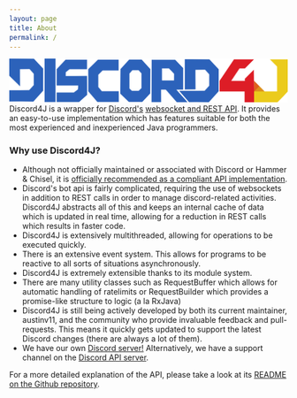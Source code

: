 ```yaml
---
layout: page
title: About
permalink: /
---
```


<!--TODO REPLACE HTML WITH MARKDOWN-->

<p><img src="/static/img/d4j_l.png"> 
<br>
Discord4J is a wrapper for <a href="https://discordapp.com/">Discord's</a> <a href="https://discordapp.com/developers/docs/intro">websocket and REST API</a>.
It provides an easy-to-use implementation which has features suitable for both the most experienced and inexperienced Java programmers.
<p><h3>Why use Discord4J?</h3>
<p><ul>
      <li>Although not officially maintained or associated with Discord or Hammer & Chisel, it is <a href="https://discordapp.com/developers/docs/topics/libraries">officially recommended as a compliant API implementation</a>.</li>
      <li>Discord's bot api is fairly complicated, requiring the use of websockets in addition to REST calls in order to manage discord-related activities.
        Discord4J abstracts all of this and keeps an internal cache of data which is updated in real time, allowing for a reduction in REST calls which results in faster code.</li>
      <li>Discord4J is extensively multithreaded, allowing for operations to be executed quickly.</li>
      <li>There is an extensive event system. This allows for programs to be reactive to all sorts of situations asynchronously.</li>
      <li>Discord4J is extremely extensible thanks to its module system.</li>
      <li>There are many utility classes such as RequestBuffer which allows for automatic handling of ratelimits or RequestBuilder which provides a promise-like structure to logic (a la RxJava)</li>
      <li>Discord4J is still being actively developed by both its current maintainer, austinv11, and the community who provide invaluable feedback and pull-requests.
      This means it quickly gets updated to support the latest Discord changes (there are always a lot of them).</li>
      <li>We have our own <a href="https://discord.gg/NxGAeCY">Discord server!</a> Alternatively, we have a support channel on the <a href="https://discord.gg/0SBTUU1wZTU7PCok">Discord API server</a>.</li>
    </ul>
<p>For a more detailed explanation of the API, please take a look at its <a href="https://github.com/Discord4J/Discord4J/blob/master/README.md">README on the Github repository</a>.

